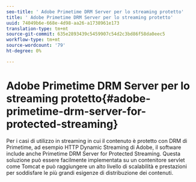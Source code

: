 ```yaml
---
seo-title: ' Adobe Primetime DRM Server per lo streaming protetto'
title: ' Adobe Primetime DRM Server per lo streaming protetto'
uuid: 74049b6e-668e-4d98-aa26-a1738961e173
translation-type: tm+mt
source-git-commit: 635e2893439c5459907c54d2c3bd86f58da0eec5
workflow-type: tm+mt
source-wordcount: '79'
ht-degree: 0%

---
```



#  Adobe Primetime DRM Server per lo streaming protetto{#adobe-primetime-drm-server-for-protected-streaming}

Per i casi di utilizzo in streaming in cui il contenuto è protetto con DRM di Primetime, ad esempio  HTTP Dynamic Streaming di Adobe, il software include anche Primetime DRM Server for Protected Streaming. Questa soluzione può essere facilmente implementata su un contenitore servlet come Tomcat e può raggiungere un alto livello di scalabilità e prestazioni per soddisfare le più grandi esigenze di distribuzione dei contenuti.